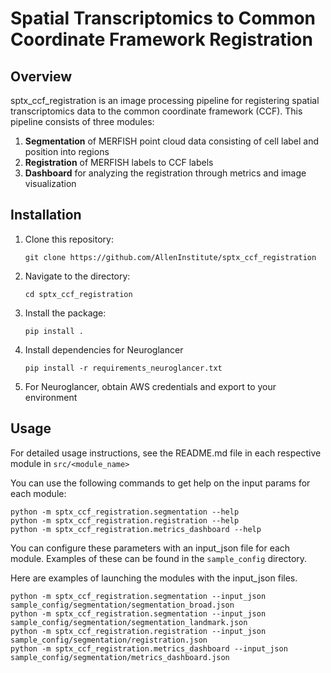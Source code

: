 # Spatial Transcriptomics to Common Coordinate Framework Registration

## Overview
sptx_ccf_registration is an image processing pipeline for registering spatial transcriptomics data to the common coordinate framework (CCF). This pipeline consists of three modules:  

1. **Segmentation** of MERFISH point cloud data consisting of cell label and position into regions
2. **Registration** of MERFISH labels to CCF labels
3. **Dashboard** for analyzing the registration through metrics and image visualization

## Installation
1. Clone this repository:
   ```
   git clone https://github.com/AllenInstitute/sptx_ccf_registration
   ```
2. Navigate to the directory:
   ```
   cd sptx_ccf_registration
   ```
3. Install the package:
   ```
   pip install .
   ```
4. Install dependencies for Neuroglancer
   ```
   pip install -r requirements_neuroglancer.txt
   ```
5. For Neuroglancer, obtain AWS credentials and export to your environment

## Usage
For detailed usage instructions, see the README.md file in each respective module in `src/<module_name>`  

You can use the following commands to get help on the input params for each module:
```
python -m sptx_ccf_registration.segmentation --help
python -m sptx_ccf_registration.registration --help
python -m sptx_ccf_registration.metrics_dashboard --help
```

You can configure these parameters with an input_json file for each module. Examples of these can be found in the `sample_config` directory.

Here are examples of launching the modules with the input_json files.
```
python -m sptx_ccf_registration.segmentation --input_json sample_config/segmentation/segmentation_broad.json
python -m sptx_ccf_registration.segmentation --input_json sample_config/segmentation/segmentation_landmark.json
python -m sptx_ccf_registration.registration --input_json sample_config/segmentation/registration.json
python -m sptx_ccf_registration.metrics_dashboard --input_json sample_config/segmentation/metrics_dashboard.json
```